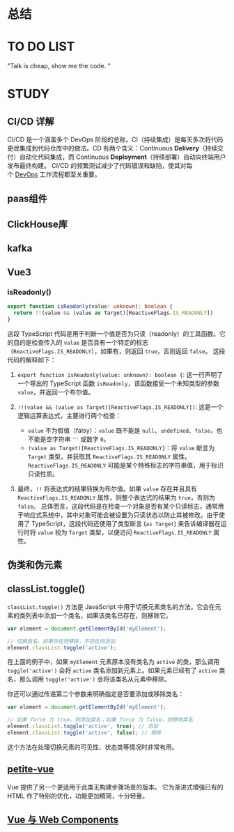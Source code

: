 # 总结



# TO DO LIST
"Talk is cheap, show me the code. "


# STUDY


## CI/CD 详解

CI/CD 是一个涵盖多个 DevOps 阶段的总称。CI（持续集成）是每天多次将代码更改集成到代码仓库中的做法。CD 有两个含义：Continuous **Delivery**（持续交付）自动化代码集成，而 Continuous **Deployment**（持续部署）自动向终端用户发布最终构建。 CI/CD 的频繁测试减少了代码错误和缺陷，使其对每个 [DevOps](https://unity.com/solutions/what-is-devops) 工作流程都至关重要。


## paas组件




## ClickHouse库


## kafka


## Vue3

### isReadonly()
```ts
export function isReadonly(value: unknown): boolean {
  return !!(value && (value as Target)[ReactiveFlags.IS_READONLY])
}
```
这段 TypeScript 代码是用于判断一个值是否为只读（readonly）的工具函数。它的目的是检查传入的 `value` 是否具有一个特定的标志（`ReactiveFlags.IS_READONLY`），如果有，则返回 `true`，否则返回 `false`。
这段代码的解释如下：
1. `export function isReadonly(value: unknown): boolean {`: 这一行声明了一个导出的 TypeScript 函数 `isReadonly`，该函数接受一个未知类型的参数 `value`，并返回一个布尔值。

2. `!!(value && (value as Target)[ReactiveFlags.IS_READONLY])`: 这是一个逻辑运算表达式，主要进行两个检查：
   - `value` 不为假值（falsy）：`value` 既不能是 `null`、`undefined`、`false`，也不能是空字符串 `''` 或数字 `0`。
   - `(value as Target)[ReactiveFlags.IS_READONLY]`：将 `value` 断言为 `Target` 类型，并获取其 `ReactiveFlags.IS_READONLY` 属性。`ReactiveFlags.IS_READONLY` 可能是某个特殊标志的字符串值，用于标识只读性质。
3. 最终，`!!` 将表达式的结果转换为布尔值。如果 `value` 存在并且具有 `ReactiveFlags.IS_READONLY` 属性，则整个表达式的结果为 `true`，否则为 `false`。
总体而言，这段代码是在检查一个对象是否有某个只读标志，通常用于响应式系统中，其中对象可能会被设置为只读状态以防止其被修改。由于使用了 TypeScript，这段代码还使用了类型断言 (`as Target`) 来告诉编译器在运行时将 `value` 视为 `Target` 类型，以便访问 `ReactiveFlags.IS_READONLY` 属性。


## 伪类和伪元素


## classList.toggle()

`classList.toggle()` 方法是 JavaScript 中用于切换元素类名的方法。它会在元素的类列表中添加一个类名，如果该类名已存在，则移除它。

```javascript
var element = document.getElementById('myElement');

// 切换类名，如果存在则移除，不存在则添加
element.classList.toggle('active');
```

在上面的例子中，如果 `myElement` 元素原本没有类名为 `active` 的类，那么调用 `toggle('active')` 会将 `active` 类名添加到元素上。如果元素已经有了 `active` 类名，那么调用 `toggle('active')` 会将该类名从元素中移除。

你还可以通过传递第二个参数来明确指定是否要添加或移除类名：

```javascript
var element = document.getElementById('myElement');

// 如果 force 为 true，则添加类名；如果 force 为 false，则移除类名
element.classList.toggle('active', true); // 添加
element.classList.toggle('active', false); // 移除
```

这个方法在处理切换元素的可见性、状态类等情况时非常有用。

## [petite-vue](https://github.com/vuejs/petite-vue)
Vue 提供了另一个更适用于此类无构建步骤场景的版本。
它为渐进式增强已有的 HTML 作了特别的优化，功能更加精简，十分轻量。

## [Vue 与 Web Components](https://cn.vuejs.org/guide/extras/web-components.html#vue-and-web-components)

